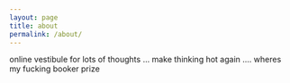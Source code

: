 ```yaml
---
layout: page
title: about
permalink: /about/
---
```

online vestibule for lots of thoughts ... make thinking hot again .... wheres my fucking booker prize

